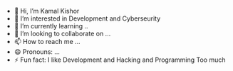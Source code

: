 - 👋 Hi, I’m Kamal Kishor
- 👀 I’m interested in Development and Cyberseurity
- 🌱 I’m currently learning ..
- 💞️ I’m looking to collaborate on ...
- 📫 How to reach me ...
- 😄 Pronouns: ...
- ⚡ Fun fact: I like Development and Hacking and Programming Too much

<!---
hacker-blackspider/hacker-blackspider is a ✨ special ✨ repository because its `README.md` (this file) appears on your GitHub profile.
You can click the Preview link to take a look at your changes.
--->
